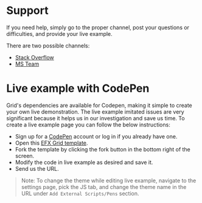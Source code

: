 # Support
If you need help, simply go to the proper channel, post your questions or difficulties, and provide your live example.

There are two possible channels:
- [Stack Overflow](https://lseg.stackenterprise.co/)
- [MS Team](https://teams.microsoft.com/l/channel/19%3ad514a7251da6436699c306fcb5710fca%40thread.tacv2/Grids%2520and%2520Blotters?groupId=8900d5cb-b36d-406a-9101-c9830b069f19&tenantId=287e9f0e-91ec-4cf0-b7a4-c63898072181)

# Live example with CodePen

Grid's dependencies are available for Codepen, making it simple to create your own live demonstration. The live example imitated issues are very significant because it helps us in our investigation and save us time. To create a live example page you can follow the below instructions:
- Sign up for a [CodePen](https://codepen.io) account or log in if you already have one.
- Open this [EFX Grid template](https://codepen.io/kkpornch/pen/RwBxwJx).
- Fork the template by clicking the fork button in the bottom right of the screen.
- Modify the code in live example as desired and save it.
- Send us the URL.

> Note: To change the theme while editing live example, navigate to the settings page, pick the JS tab, and change the theme name in the URL under `Add External Scripts/Pens` section.